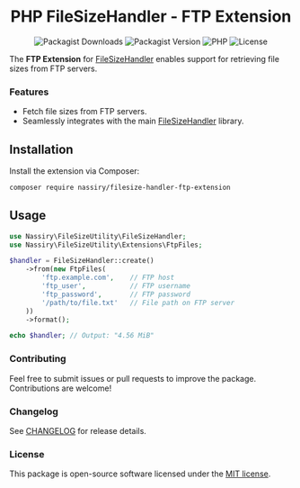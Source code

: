 <div align="center">

# PHP FileSizeHandler - FTP Extension

![Packagist Downloads](https://img.shields.io/packagist/dt/nassiry/filesize-handler-ftp-extension)
![Packagist Version](https://img.shields.io/packagist/v/nassiry/filesize-handler-ftp-extension)
![PHP](https://img.shields.io/badge/PHP-%5E8.0-blue)
![License](https://img.shields.io/github/license/nassiry/filesize-handler-ftp-extension)

</div>


The **FTP Extension** for [FileSizeHandler](https://github.com/nassiry/filesize-handler) enables support for retrieving file sizes from FTP servers.

### Features
- Fetch file sizes from FTP servers.
- Seamlessly integrates with the main [FileSizeHandler](https://github.com/nassiry/filesize-handler) library.


## Installation

Install the extension via Composer:

```bash
composer require nassiry/filesize-handler-ftp-extension
```

## Usage
```php
use Nassiry\FileSizeUtility\FileSizeHandler;
use Nassiry\FileSizeUtility\Extensions\FtpFiles;

$handler = FileSizeHandler::create()
    ->from(new FtpFiles(
        'ftp.example.com',    // FTP host
        'ftp_user',           // FTP username
        'ftp_password',       // FTP password
        '/path/to/file.txt'   // File path on FTP server
    ))
    ->format();

echo $handler; // Output: "4.56 MiB"
```

### Contributing
Feel free to submit issues or pull requests to improve the package. Contributions are welcome!


### Changelog

See [CHANGELOG](CHANGELOG.md) for release details.

### License
This package is open-source software licensed under the [MIT license](LICENSE).
